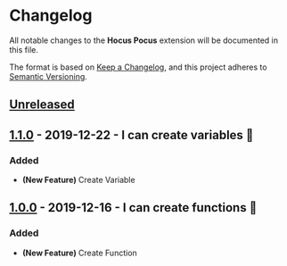 # Changelog

All notable changes to the **Hocus Pocus** extension will be documented in this file.

The format is based on [Keep a Changelog](https://keepachangelog.com/en/1.0.0/),
and this project adheres to [Semantic Versioning](https://semver.org/spec/v2.0.0.html).

## [Unreleased]

## [1.1.0] - 2019-12-22 - I can create variables 🔮

### Added

- **(New Feature)** Create Variable

## [1.0.0] - 2019-12-16 - I can create functions 🔮

### Added

- **(New Feature)** Create Function

<!-- Links -->

[unreleased]: https://github.com/nicoespeon/hocus-pocus/compare/1.1.0...HEAD
[1.1.0]: https://github.com/nicoespeon/hocus-pocus/compare/1.0.0...1.1.0
[1.0.0]: https://github.com/nicoespeon/hocus-pocus/compare/5b3d351042d09ea26486598158069bce37b474b7...1.0.0
